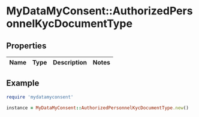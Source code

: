 # MyDataMyConsent::AuthorizedPersonnelKycDocumentType

## Properties

| Name | Type | Description | Notes |
| ---- | ---- | ----------- | ----- |

## Example

```ruby
require 'mydatamyconsent'

instance = MyDataMyConsent::AuthorizedPersonnelKycDocumentType.new()
```

